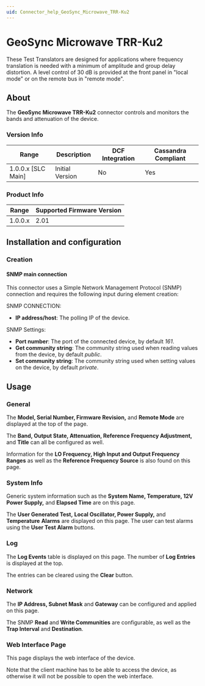 ```yaml
---
uid: Connector_help_GeoSync_Microwave_TRR-Ku2
---
```


# GeoSync Microwave TRR-Ku2

These Test Translators are designed for applications where frequency translation is needed with a minimum of amplitude and group delay distortion. A level control of 30 dB is provided at the front panel in "local mode" or on the remote bus in "remote mode".

## About

The **GeoSync Microwave TRR-Ku2** connector controls and monitors the bands and attenuation of the device.

### Version Info

| Range | Description | DCF Integration | Cassandra Compliant |
|----------------------|-----------------|---------------------|-------------------------|
| 1.0.0.x [SLC Main]   | Initial Version | No                  | Yes                     |

### Product Info

| Range | Supported Firmware Version |
|------------------|-----------------------------|
| 1.0.0.x          | 2.01                        |

## Installation and configuration

### Creation

#### SNMP main connection

This connector uses a Simple Network Management Protocol (SNMP) connection and requires the following input during element creation:

SNMP CONNECTION:

- **IP address/host**: The polling IP of the device.

SNMP Settings:

- **Port number**: The port of the connected device, by default *161*.
- **Get community string**: The community string used when reading values from the device, by default *public*.
- **Set community string**: The community string used when setting values on the device, by default *private*.

## Usage

### General

The **Model, Serial Number, Firmware Revision,** and **Remote Mode** are displayed at the top of the page.

The **Band, Output State, Attenuation, Reference Frequency Adjustment,** and **Title** can all be configured as well.

Information for the **LO Frequency, High Input and Output Frequency Ranges** as well as the **Reference Frequency Source** is also found on this page.

### System Info

Generic system information such as the **System Name, Temperature, 12V Power Supply,** and **Elapsed Time** are on this page.

The **User Generated Test,** **Local Oscillator, Power Supply,** and **Temperature** **Alarms** are displayed on this page. The user can test alarms using the **User Test Alarm** buttons.

### Log

The **Log Events** table is displayed on this page. The number of **Log Entries** is displayed at the top.

The entries can be cleared using the **Clear** button.

### Network

The **IP Address, Subnet Mask** and **Gateway** can be configured and applied on this page.

The SNMP **Read** and **Write Communities** are configurable, as well as the **Trap Interval** and **Destination**.

### Web Interface Page

This page displays the web interface of the device.

Note that the client machine has to be able to access the device, as otherwise it will not be possible to open the web interface.
